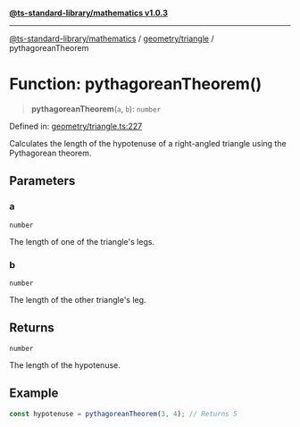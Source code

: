 [**@ts-standard-library/mathematics v1.0.3**](../../../README.md)

***

[@ts-standard-library/mathematics](../../../README.md) / [geometry/triangle](../README.md) / pythagoreanTheorem

# Function: pythagoreanTheorem()

> **pythagoreanTheorem**(`a`, `b`): `number`

Defined in: [geometry/triangle.ts:227](https://github.com/gabaudette/ts-stdlib/blob/be448e6a9d9c20c6c2f27f6550ce4e65fc8c9b89/packages/mathematics/src/geometry/triangle.ts#L227)

Calculates the length of the hypotenuse of a right-angled triangle
using the Pythagorean theorem.

## Parameters

### a

`number`

The length of one of the triangle's legs.

### b

`number`

The length of the other triangle's leg.

## Returns

`number`

The length of the hypotenuse.

## Example

```typescript
const hypotenuse = pythagoreanTheorem(3, 4); // Returns 5
```
